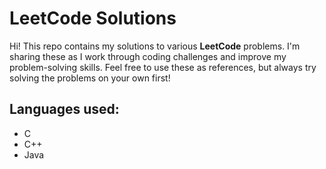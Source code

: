 # LeetCode Solutions

Hi! This repo contains my solutions to various **LeetCode** problems. I'm sharing these as I work through coding challenges and improve my problem-solving skills. Feel free to use these as references, but always try solving the problems on your own first!

## Languages used:

- C
- C++
- Java



